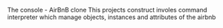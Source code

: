 The console - AirBnB clone 
This projects construct involes command interpreter which manage
objects, instances and attributes of the
airbnb
